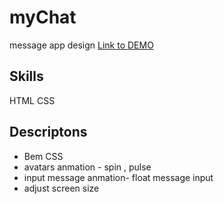 # myChat
message app design
[Link to DEMO](https://edennyk.github.io/myChat/)

## Skills
HTML CSS
## Descriptons
* Bem CSS 
* avatars anmation - spin , pulse 
* input message anmation- float message input
* adjust screen size

